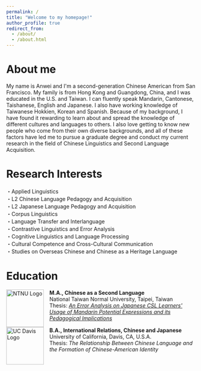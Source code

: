 ```yaml
---
permalink: /
title: "Welcome to my homepage!"  
author_profile: true
redirect_from: 
  - /about/
  - /about.html
---
```

About me
======
My name is Anwei and I'm a second-generation Chinese American from San Francisco. My family is from Hong Kong and Guangdong, China, and I was educated in the U.S. and Taiwan. I can fluently speak Mandarin, Cantonese, Taishanese, English and Japanese. I also have working knowledge of Taiwanese Hokkien, Korean and Spanish. Because of my background, I have found it rewarding to learn about and spread the knowledge of different cultures and languages to others. I also love getting to know new people who come from their own diverse backgrounds, and all of these factors have led me to pursue a graduate degree and conduct my current research in the field of Chinese Linguistics and Second Language Acquisition.

Research Interests
======
・Applied Linguistics  
・L2 Chinese Language Pedagogy and Acquisition  
・L2 Japanese Language Pedagogy and Acquisition  
・Corpus Linguistics  
・Language Transfer and Interlanguage  
・Contrastive Linguistics and Error Analysis  
・Cognitive Linguistics and Language Processing  
・Cultural Competence and Cross-Cultural Communication  
・Studies on Overseas Chinese and Chinese as a Heritage Language

Education
======
<div style="display: flex; align-items:flex-start;text-align: left;">
  <img src="{{site.baseurl}}/images/NTNU.png" alt="NTNU Logo" width= "100" style="margin-right: 15px;">
  <p style="margin: 0;"><strong>M.A., Chinese as a Second Language</strong><br>
    National Taiwan Normal University, Taipei, Taiwan<br>
    Thesis: <a href="http://doi.org/10.6345/NTNU202300624"><em>An Error Analysis on Japanese CSL Learners' Usage of Mandarin Potential Expressions and its Pedagogical Implications</em></a></p></div>
<div style="display: flex; align-items:flex-start;text-align: left;">
  <img src="{{site.baseurl}}/images/UCDavis.png" alt="UC Davis Logo" width= "100" style="margin-right: 15px;">
  <p style="margin: 0;"><strong>B.A., International Relations, Chinese and Japanese</strong><br>
    University of California, Davis, CA, U.S.A.<br>
    Thesis: <em>The Relationship Between Chinese Language and the Formation of Chinese-American Identity</em></p></div>
